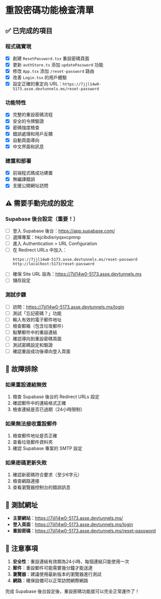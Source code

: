 # 重設密碼功能檢查清單

## ✅ 已完成的項目

### 程式碼實現
- [x] 創建 `ResetPassword.tsx` 重設密碼頁面
- [x] 更新 `authStore.ts` 添加 `updatePassword` 功能
- [x] 修改 `App.tsx` 添加 `/reset-password` 路由
- [x] 改善 `Login.tsx` 的用戶體驗
- [x] 設定正確的重定向 URL：`https://7jjl14w0-5173.asse.devtunnels.ms/reset-password`

### 功能特性
- [x] 完整的重設密碼流程
- [x] 安全的令牌驗證
- [x] 密碼強度檢查
- [x] 錯誤處理和用戶反饋
- [x] 自動頁面導向
- [x] 中文界面和訊息

### 建置和部署
- [x] 前端程式碼成功建置
- [x] 無編譯錯誤
- [x] 支援公開網址訪問

## ⚠️ 需要手動完成的設定

### Supabase 後台設定（重要！）
- [ ] 登入 Supabase 後台：https://app.supabase.com/
- [ ] 選擇專案：hkjclbdisriyqsvcpmnp
- [ ] 進入 Authentication > URL Configuration
- [ ] 在 Redirect URLs 中加入：
  ```
  https://7jjl14w0-5173.asse.devtunnels.ms/reset-password
  http://localhost:5173/reset-password
  ```
- [ ] 確保 Site URL 設為：https://7jjl14w0-5173.asse.devtunnels.ms
- [ ] 儲存設定

### 測試步驟
- [ ] 訪問：https://7jjl14w0-5173.asse.devtunnels.ms/login
- [ ] 測試「忘記密碼？」功能
- [ ] 輸入有效的電子郵件地址
- [ ] 檢查郵箱（包含垃圾郵件）
- [ ] 點擊郵件中的重設連結
- [ ] 確認導向到重設密碼頁面
- [ ] 測試密碼設定和驗證
- [ ] 確認重設成功後導向登入頁面

## 🔧 故障排除

### 如果重設連結無效
1. 檢查 Supabase 後台的 Redirect URLs 設定
2. 確認郵件中的連結格式正確
3. 檢查連結是否已過期（24小時限制）

### 如果無法接收重設郵件
1. 檢查郵件地址是否正確
2. 查看垃圾郵件資料夾
3. 確認 Supabase 專案的 SMTP 設定

### 如果密碼更新失敗
1. 確認新密碼符合要求（至少6字元）
2. 檢查網路連接
3. 查看瀏覽器控制台的錯誤訊息

## 📱 測試網址

- **主要網站**：https://7jjl14w0-5173.asse.devtunnels.ms/
- **登入頁面**：https://7jjl14w0-5173.asse.devtunnels.ms/login  
- **重設密碼**：https://7jjl14w0-5173.asse.devtunnels.ms/reset-password

## 📝 注意事項

1. **安全性**：重設連結有效期為24小時，每個連結只能使用一次
2. **郵件**：重設郵件可能需要幾分鐘才能送達
3. **瀏覽器**：建議使用最新版本的瀏覽器進行測試
4. **網路**：確保設備可以正常訪問網際網路

完成 Supabase 後台設定後，重設密碼功能就可以完全正常運作了！
